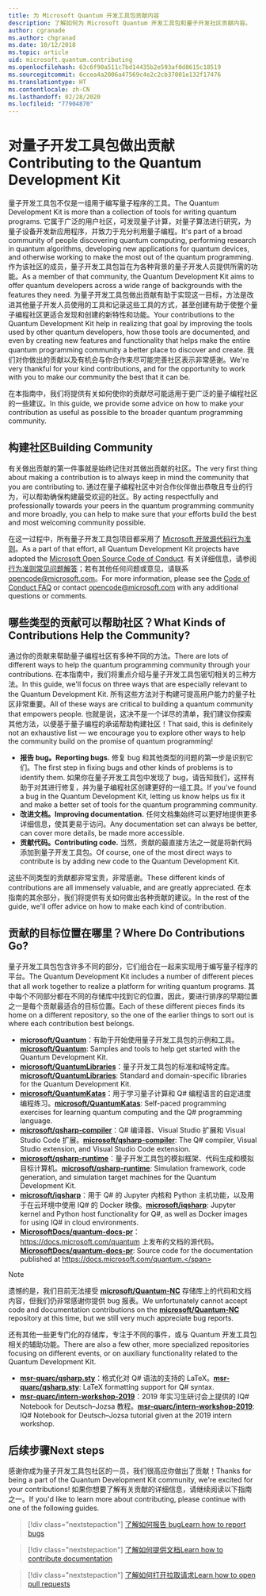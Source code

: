 ```yaml
---
title: 为 Microsoft Quantum 开发工具包贡献内容
description: 了解如何为 Microsoft Quantum 开发工具包和量子开发社区贡献内容。
author: cgranade
ms.author: chgranad
ms.date: 10/12/2018
ms.topic: article
uid: microsoft.quantum.contributing
ms.openlocfilehash: 63c6f90a511c7bd14435b2e593af0d8615c18519
ms.sourcegitcommit: 6ccea4a2006a47569c4e2c2cb37001e132f17476
ms.translationtype: HT
ms.contentlocale: zh-CN
ms.lasthandoff: 02/28/2020
ms.locfileid: "77904870"
---
```

# <a name="contributing-to-the-quantum-development-kit"></a><span data-ttu-id="e2635-103">对量子开发工具包做出贡献</span><span class="sxs-lookup"><span data-stu-id="e2635-103">Contributing to the Quantum Development Kit</span></span> #

<span data-ttu-id="e2635-104">量子开发工具包不仅是一组用于编写量子程序的工具。</span><span class="sxs-lookup"><span data-stu-id="e2635-104">The Quantum Development Kit is more than a collection of tools for writing quantum programs.</span></span>
<span data-ttu-id="e2635-105">它属于广泛的用户社区，可发现量子计算，对量子算法进行研究，为量子设备开发新应用程序，并致力于充分利用量子编程。</span><span class="sxs-lookup"><span data-stu-id="e2635-105">It's part of a broad community of people discovering quantum computing, performing research in quantum algorithms, developing new applications for quantum devices, and otherwise working to make the most out of the quantum programming.</span></span>
<span data-ttu-id="e2635-106">作为该社区的成员，量子开发工具包旨在为各种背景的量子开发人员提供所需的功能。</span><span class="sxs-lookup"><span data-stu-id="e2635-106">As a member of that community, the Quantum Development Kit aims to offer quantum developers across a wide range of backgrounds with the features they need.</span></span>
<span data-ttu-id="e2635-107">为量子开发工具包做出贡献有助于实现这一目标，方法是改进其他量子开发人员使用的工具和记录这些工具的方式，甚至创建有助于使整个量子编程社区更适合发现和创建的新特性和功能。</span><span class="sxs-lookup"><span data-stu-id="e2635-107">Your contributions to the Quantum Development Kit help in realizing that goal by improving the tools used by other quantum developers, how those tools are documented, and even by creating new features and functionality that helps make the entire quantum programming community a better place to discover and create.</span></span>
<span data-ttu-id="e2635-108">我们对你做出的贡献以及有机会与你合作来尽可能完善社区表示非常感谢。</span><span class="sxs-lookup"><span data-stu-id="e2635-108">We're very thankful for your kind contributions, and for the opportunity to work with you to make our community the best that it can be.</span></span>

<span data-ttu-id="e2635-109">在本指南中，我们将提供有关如何使你的贡献尽可能适用于更广泛的量子编程社区的一些建议。</span><span class="sxs-lookup"><span data-stu-id="e2635-109">In this guide, we provide some advice on how to make your contribution as useful as possible to the broader quantum programming community.</span></span>

## <a name="building-community"></a><span data-ttu-id="e2635-110">构建社区</span><span class="sxs-lookup"><span data-stu-id="e2635-110">Building Community</span></span> ##

<span data-ttu-id="e2635-111">有关做出贡献的第一件事就是始终记住对其做出贡献的社区。</span><span class="sxs-lookup"><span data-stu-id="e2635-111">The very first thing about making a contribution is to always keep in mind the community that you are contributing to.</span></span>
<span data-ttu-id="e2635-112">通过在量子编程社区中对合作伙伴做出恭敬且专业的行为，可以帮助确保构建最受欢迎的社区。</span><span class="sxs-lookup"><span data-stu-id="e2635-112">By acting respectfully and professionally towards your peers in the quantum programming community and more broadly, you can help to make sure that your efforts build the best and most welcoming community possible.</span></span>

<span data-ttu-id="e2635-113">在这一过程中，所有量子开发工具包项目都采用了 [Microsoft 开放源代码行为准则](https://opensource.microsoft.com/codeofconduct/)。</span><span class="sxs-lookup"><span data-stu-id="e2635-113">As a part of that effort, all Quantum Development Kit projects have adopted the [Microsoft Open Source Code of Conduct](https://opensource.microsoft.com/codeofconduct/).</span></span>
<span data-ttu-id="e2635-114">有关详细信息，请参阅[行为准则常见问题解答](https://opensource.microsoft.com/codeofconduct/faq/)；若有其他任何问题或意见，请联系 [opencode@microsoft.com](mailto:opencode@microsoft.com)。</span><span class="sxs-lookup"><span data-stu-id="e2635-114">For more information, please see the [Code of Conduct FAQ](https://opensource.microsoft.com/codeofconduct/faq/) or contact [opencode@microsoft.com](mailto:opencode@microsoft.com) with any additional questions or comments.</span></span>

## <a name="what-kinds-of-contributions-help-the-community"></a><span data-ttu-id="e2635-115">哪些类型的贡献可以帮助社区？</span><span class="sxs-lookup"><span data-stu-id="e2635-115">What Kinds of Contributions Help the Community?</span></span> ##

<span data-ttu-id="e2635-116">通过你的贡献来帮助量子编程社区有多种不同的方法。</span><span class="sxs-lookup"><span data-stu-id="e2635-116">There are lots of different ways to help the quantum programming community through your contributions.</span></span>
<span data-ttu-id="e2635-117">在本指南中，我们将重点介绍与量子开发工具包密切相关的三种方法。</span><span class="sxs-lookup"><span data-stu-id="e2635-117">In this guide, we'll focus on three ways that are especially relevant to the Quantum Development Kit.</span></span>
<span data-ttu-id="e2635-118">所有这些方法对于构建可提高用户能力的量子社区非常重要。</span><span class="sxs-lookup"><span data-stu-id="e2635-118">All of these ways are critical to building a quantum community that empowers people.</span></span>
<span data-ttu-id="e2635-119">也就是说，这决不是一个详尽的清单，我们建议你探索其他方法，以便基于量子编程的承诺帮助构建社区！</span><span class="sxs-lookup"><span data-stu-id="e2635-119">That said, this is definitely not an exhaustive list — we encourage you to explore other ways to help the community build on the promise of quantum programming!</span></span>

- <span data-ttu-id="e2635-120">**报告 bug。**</span><span class="sxs-lookup"><span data-stu-id="e2635-120">**Reporting bugs.**</span></span> <span data-ttu-id="e2635-121">修复 bug 和其他类型的问题的第一步是识别它们。</span><span class="sxs-lookup"><span data-stu-id="e2635-121">The first step in fixing bugs and other kinds of problems is to identify them.</span></span> <span data-ttu-id="e2635-122">如果你在量子开发工具包中发现了 bug，请告知我们，这样有助于对其进行修复，并为量子编程社区创建更好的一组工具。</span><span class="sxs-lookup"><span data-stu-id="e2635-122">If you've found a bug in the Quantum Development Kit, letting us know helps us fix it and make a better set of tools for the quantum programming community.</span></span>
- <span data-ttu-id="e2635-123">**改进文档。**</span><span class="sxs-lookup"><span data-stu-id="e2635-123">**Improving documentation.**</span></span> <span data-ttu-id="e2635-124">任何文档集始终可以更好地提供更多详细信息，使其更易于访问。</span><span class="sxs-lookup"><span data-stu-id="e2635-124">Any documentation set can always be better, can cover more details, be made more accessible.</span></span>
- <span data-ttu-id="e2635-125">**贡献代码。**</span><span class="sxs-lookup"><span data-stu-id="e2635-125">**Contributing code.**</span></span> <span data-ttu-id="e2635-126">当然，贡献的最直接方法之一就是将新代码添加到量子开发工具包。</span><span class="sxs-lookup"><span data-stu-id="e2635-126">Of course, one of the most direct ways to contribute is by adding new code to the Quantum Development Kit.</span></span>

<span data-ttu-id="e2635-127">这些不同类型的贡献都非常宝贵，非常感谢。</span><span class="sxs-lookup"><span data-stu-id="e2635-127">These different kinds of contributions are all immensely valuable, and are greatly appreciated.</span></span>
<span data-ttu-id="e2635-128">在本指南的其余部分，我们将提供有关如何做出各种贡献的建议。</span><span class="sxs-lookup"><span data-stu-id="e2635-128">In the rest of the guide, we'll offer advice on how to make each kind of contribution.</span></span>

## <a name="where-do-contributions-go"></a><span data-ttu-id="e2635-129">贡献的目标位置在哪里？</span><span class="sxs-lookup"><span data-stu-id="e2635-129">Where Do Contributions Go?</span></span> ##

<span data-ttu-id="e2635-130">量子开发工具包包含许多不同的部分，它们组合在一起来实现用于编写量子程序的平台。</span><span class="sxs-lookup"><span data-stu-id="e2635-130">The Quantum Development Kit includes a number of different pieces that all work together to realize a platform for writing quantum programs.</span></span>
<span data-ttu-id="e2635-131">其中每个不同部分都在不同的存储库中找到它的位置，因此，要进行排序的早期位置之一是每个贡献最适合的目标位置。</span><span class="sxs-lookup"><span data-stu-id="e2635-131">Each of these different pieces finds its home on a different repository, so the one of the earlier things to sort out is where each contribution best belongs.</span></span>

- <span data-ttu-id="e2635-132">[**microsoft/Quantum**](https://github.com/Microsoft/Quantum)：有助于开始使用量子开发工具包的示例和工具。</span><span class="sxs-lookup"><span data-stu-id="e2635-132">[**microsoft/Quantum**](https://github.com/Microsoft/Quantum): Samples and tools to help get started with the Quantum Development Kit.</span></span>
- <span data-ttu-id="e2635-133">[**microsoft/QuantumLibraries**](https://github.com/Microsoft/QuantumLibraries)：量子开发工具包的标准和域特定库。</span><span class="sxs-lookup"><span data-stu-id="e2635-133">[**microsoft/QuantumLibraries**](https://github.com/Microsoft/QuantumLibraries): Standard and domain-specific libraries for the Quantum Development Kit.</span></span>
- <span data-ttu-id="e2635-134">[**microsoft/QuantumKatas**](https://github.com/Microsoft/QuantumKatas)：用于学习量子计算和 Q# 编程语言的自定进度编程练习。</span><span class="sxs-lookup"><span data-stu-id="e2635-134">[**microsoft/QuantumKatas**](https://github.com/Microsoft/QuantumKatas): Self-paced programming exercises for learning quantum computing and the Q# programming language.</span></span>
- <span data-ttu-id="e2635-135">[**microsoft/qsharp-compiler**](https://github.com/microsoft/qsharp-compiler)：Q# 编译器、Visual Studio 扩展和 Visual Studio Code 扩展。</span><span class="sxs-lookup"><span data-stu-id="e2635-135">[**microsoft/qsharp-compiler**](https://github.com/microsoft/qsharp-compiler): The Q# compiler, Visual Studio extension, and Visual Studio Code extension.</span></span>
- <span data-ttu-id="e2635-136">[**microsoft/qsharp-runtime**](https://github.com/microsoft/qsharp-runtime)：量子开发工具包的模拟框架、代码生成和模拟目标计算机。</span><span class="sxs-lookup"><span data-stu-id="e2635-136">[**microsoft/qsharp-runtime**](https://github.com/microsoft/qsharp-runtime): Simulation framework, code generation, and simulation target machines for the Quantum Development Kit.</span></span>
- <span data-ttu-id="e2635-137">[**microsoft/iqsharp**](https://github.com/microsoft/iqsharp)：用于 Q# 的 Jupyter 内核和 Python 主机功能，以及用于在云环境中使用 IQ# 的 Docker 映像。</span><span class="sxs-lookup"><span data-stu-id="e2635-137">[**microsoft/iqsharp**](https://github.com/microsoft/iqsharp): Jupyter kernel and Python host functionality for Q#, as well as Docker images for using IQ# in cloud environments.</span></span>
- <span data-ttu-id="e2635-138">[**MicrosoftDocs/quantum-docs-pr**](https://github.com/MicrosoftDocs/quantum-docs-pr)： https://docs.microsoft.com/quantum 上发布的文档的源代码。</span><span class="sxs-lookup"><span data-stu-id="e2635-138">[**MicrosoftDocs/quantum-docs-pr**](https://github.com/MicrosoftDocs/quantum-docs-pr): Source code for the documentation published at https://docs.microsoft.com/quantum.</span></span>

> [!NOTE]
> <span data-ttu-id="e2635-139">遗憾的是，我们目前无法接受 [**microsoft/Quantum-NC**](https://github.com/microsoft/Quantum-NC) 存储库上的代码和文档内容，但我们仍非常感谢你提供 bug 报表。</span><span class="sxs-lookup"><span data-stu-id="e2635-139">We unfortunately cannot accept code and documentation contributions on the [**microsoft/Quantum-NC**](https://github.com/microsoft/Quantum-NC) repository at this time, but we still very much appreciate bug reports.</span></span>

<span data-ttu-id="e2635-140">还有其他一些更专门化的存储库，专注于不同的事件，或与 Quantum 开发工具包相关的辅助功能。</span><span class="sxs-lookup"><span data-stu-id="e2635-140">There are also a few other, more specialized repositories focusing on different events, or on auxiliary functionality related to the Quantum Development Kit.</span></span>

- <span data-ttu-id="e2635-141">[**msr-quarc/qsharp.sty**](https://github.com/msr-quarc/qsharp.sty)：格式化对 Q# 语法的支持的 LaTeX。</span><span class="sxs-lookup"><span data-stu-id="e2635-141">[**msr-quarc/qsharp.sty**](https://github.com/msr-quarc/qsharp.sty): LaTeX formatting support for Q# syntax.</span></span>
- <span data-ttu-id="e2635-142">[**msr-quarc/intern-workshop-2019**](https://github.com/msr-quarc/intern-workshop-2019)：2019 年实习生研讨会上提供的 IQ# Notebook for Deutsch–Jozsa 教程。</span><span class="sxs-lookup"><span data-stu-id="e2635-142">[**msr-quarc/intern-workshop-2019**](https://github.com/msr-quarc/intern-workshop-2019): IQ# Notebook for Deutsch–Jozsa tutorial given at the 2019 intern workshop.</span></span>

## <a name="next-steps"></a><span data-ttu-id="e2635-143">后续步骤</span><span class="sxs-lookup"><span data-stu-id="e2635-143">Next steps</span></span> ##

<span data-ttu-id="e2635-144">感谢你成为量子开发工具包社区的一员，我们很高应你做出了贡献！</span><span class="sxs-lookup"><span data-stu-id="e2635-144">Thanks for being a part of the Quantum Development Kit community, we're excited for your contributions!</span></span>
<span data-ttu-id="e2635-145">如果你想要了解有关贡献的详细信息，请继续阅读以下指南之一。</span><span class="sxs-lookup"><span data-stu-id="e2635-145">If you'd like to learn more about contributing, please continue with one of the following guides.</span></span>

> [!div class="nextstepaction"]
> [<span data-ttu-id="e2635-146">了解如何报告 bug</span><span class="sxs-lookup"><span data-stu-id="e2635-146">Learn how to report bugs</span></span>](xref:microsoft.quantum.contributing.reporting)

> [!div class="nextstepaction"]
> [<span data-ttu-id="e2635-147">了解如何提供文档</span><span class="sxs-lookup"><span data-stu-id="e2635-147">Learn how to contribute documentation</span></span>](xref:microsoft.quantum.contributing.docs)

> [!div class="nextstepaction"]
> [<span data-ttu-id="e2635-148">了解如何打开拉取请求</span><span class="sxs-lookup"><span data-stu-id="e2635-148">Learn how to open pull requests</span></span>](xref:microsoft.quantum.contributing.pulls)
